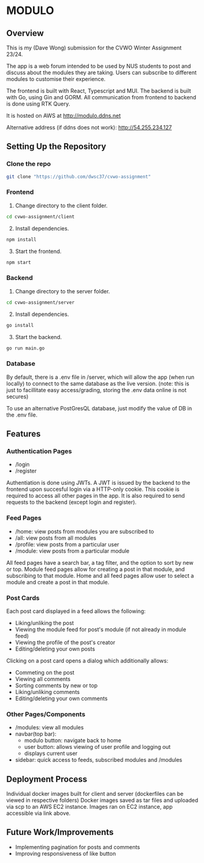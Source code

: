 # MODULO

## Overview

This is my (Dave Wong) submission for the CVWO Winter Assignment 23/24.

The app is a web forum intended to be used by NUS students to post and discuss about the modules they are taking. Users can subscribe to different modules to customise their experience.

The frontend is built with React, Typescript and MUI. The backend is built with Go, using Gin and GORM. All communication from frontend to backend is done using RTK Query.

It is hosted on AWS at http://modulo.ddns.net

Alternative address (if ddns does not work): http://54.255.234.127

## Setting Up the Repository

### Clone the repo

```bash
git clone "https://github.com/dwsc37/cvwo-assignment"
```

### Frontend

1. Change directory to the client folder.

```bash
cd cvwo-assignment/client
```

2. Install dependencies.

```bash
npm install
```

3. Start the frontend.

```bash
npm start
```

### Backend

1. Change directory to the server folder.

```bash
cd cvwo-assignment/server
```

2. Install dependencies.

```bash
go install
```

3. Start the backend.

```bash
go run main.go
```

### Database

By default, there is a .env file in /server, which will allow the app (when run locally) to connect to the same database as the live version.
(note: this is just to facillitate easy access/grading, storing the .env data online is not secures)

To use an alternative PostGresQL database, just modify the value of DB in the .env file.

## Features

### Authentication Pages

-   /login
-   /register

Authentiation is done using JWTs. A JWT is issued by the backend to the frontend upon succesful login via a HTTP-only cookie.
This cookie is required to access all other pages in the app. It is also required to send requests to the backend (except login and register).

### Feed Pages

-   /home: view posts from modules you are subscribed to
-   /all: view posts from all modules
-   /profile: view posts from a particular user
-   /module: view posts from a particular module

All feed pages have a search bar, a tag filter, and the option to sort by new or top.
Module feed pages allow for creating a post in that module, and subscribing to that module.
Home and all feed pages allow user to select a module and create a post in that module.

### Post Cards

Each post card displayed in a feed allows the following:

-   Liking/unliking the post
-   Viewing the module feed for post's module (if not already in module feed)
-   Viewing the profile of the post's creator
-   Editing/deleting your own posts

Clicking on a post card opens a dialog which additionally allows:

-   Commeting on the post
-   Viewing all comments
-   Sorting comments by new or top
-   Liking/unliking comments
-   Editing/deleting your own comments

### Other Pages/Components

-   /modules: view all modules
-   navbar(top bar):
    -   modulo button: navigate back to home
    -   user button: allows viewing of user profile and logging out
    -   displays current user
-   sidebar: quick access to feeds, subscribed modules and /modules

## Deployment Process

Individual docker images built for client and server (dockerfiles can be viewed in respective folders)
Docker images saved as tar files and uploaded via scp to an AWS EC2 instance.
Images ran on EC2 instance, app accessible via link above.

## Future Work/Improvements

-   Implementing pagination for posts and comments
-   Improving responsiveness of like button
